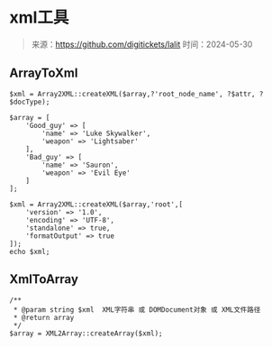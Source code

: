 # xml工具

> 来源：https://github.com/digitickets/lalit
> 时间：2024-05-30

## ArrayToXml

```
$xml = Array2XML::createXML($array,?'root_node_name', ?$attr, ?$docType);
```

```
$array = [
    'Good_guy' => [
        'name' => 'Luke Skywalker',
        'weapon' => 'Lightsaber'
    ],
    'Bad_guy' => [
        'name' => 'Sauron',
        'weapon' => 'Evil Eye'
    ]
];

$xml = Array2XML::createXML($array,'root',[
    'version' => '1.0',
    'encoding' => 'UTF-8',
    'standalone' => true,
    'formatOutput' => true
]);
echo $xml;
```

## XmlToArray

```
/**
 * @param string $xml  XML字符串 或 DOMDocument对象 或 XML文件路径
 * @return array
 */
$array = XML2Array::createArray($xml);
```
